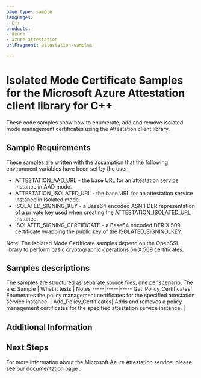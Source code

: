 ```yaml
---
page_type: sample
languages:
- C++
products:
- azure
- azure-attestation
urlFragment: attestation-samples

---
```


# Isolated Mode Certificate Samples for the Microsoft Azure Attestation client library for C++

These code samples show how to enumerate, add and remove isolated mode management certificates using the Attestation client library.

## Sample Requirements

These samples are written with the assumption that the following environment
variables have been set by the user:

* ATTESTATION_AAD_URL - the base URL for an attestation service instance in AAD mode.
* ATTESTATION_ISOLATED_URL - the base URL for an attestation service instance in Isolated mode.
* ISOLATED_SIGNING_KEY - a Base64 encoded ASN.1 DER representation of a private key used when creating the 
ATTESTATION_ISOLATED_URL instance.
* ISOLATED_SIGNING_CERTIFICATE - a Base64 encoded DER X.509 certificate wrapping the public key of the ISOLATED_SIGNING_KEY.

Note: The Isolated Mode Certificate samples depend on the OpenSSL library to perform basic cryptographic 
operations on X.509 certificates.

## Samples descriptions

The samples are structured as separate source files, one per scenario. The are:
Sample | What it tests | Notes
-----|-----|-----
Get_Policy_Certificates| Enumerates the policy management certificates for the specified attestation service instance. |
Add_Policy_Certificates| Adds and removes a policy management certificates for the specified attestation service instance. |

## Additional Information

## Next Steps

For more information about the Microsoft Azure Attestation service, please see our [documentation page](https://docs.microsoft.com/azure/attestation/) .

<!-- LINKS -->
<!-- links are known to be broken, they will be fixed after this initial pull
    request completes. -->
[readme_md]: https://github.com/Azure/azure-sdk-for-cpp/blob/main/sdk/attestation/azure-security-attestation/README.md